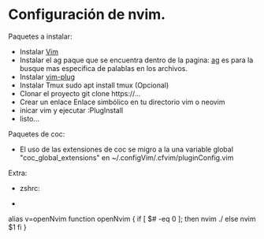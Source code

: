 # Configuración de nvim.

Paquetes a instalar:

- Instalar [Vim](https://github.com/neovim/neovim/wiki/Installing-Neovim "Vim")
- Instalar el ag paque que se encuentra dentro de la pagina: [ag](https://command-not-found.com/ag "ag") es para la busque mas especifica de palablas en los archivos.
- Instalar [vim-plug](https://github.com/junegunn/vim-plug "vim-plug")
- Instalar Tmux sudo apt install tmux (Opcional)
- Clonar el proyecto git clone https://...
- Crear un enlace Enlace simbólico en tu directorio vim o neovim
- inicar vim y ejecutar :PlugInstall
- listo...

Paquetes de coc:

- El uso de las extensiones de coc se migro a la una variable global "coc_global_extensions" en ~/.configVim/.cfvim/pluginConfig.vim

Extra:

- zshrc:
- ```
alias v=openNvim
function openNvim {
  if [ $# -eq 0 ]; then
    nvim ./
  else
    nvim $1
  fi
}
```
